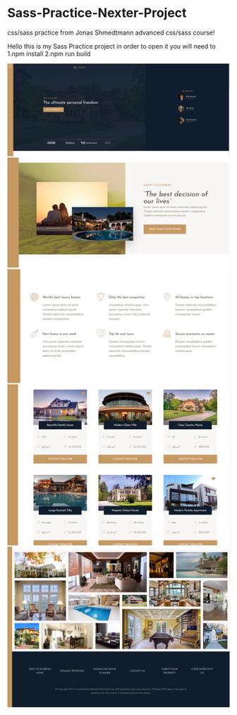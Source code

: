 # Sass-Practice-Nexter-Project

css/sass practice from Jonas Shmedtmann advanced css/sass course!

Hello this is my Sass Practice project in order to open it you will need to 1.npm install 2.npm run build

![Nexter Overview](Nexter-header.PNG)
![Nexter Overview](Nexter-story.PNG)
![Nexter Overview](Nexter-features.PNG)
![Nexter Overview](Nexter-Homes.PNG)
![Nexter Overview](Nexter-gallery.PNG)
